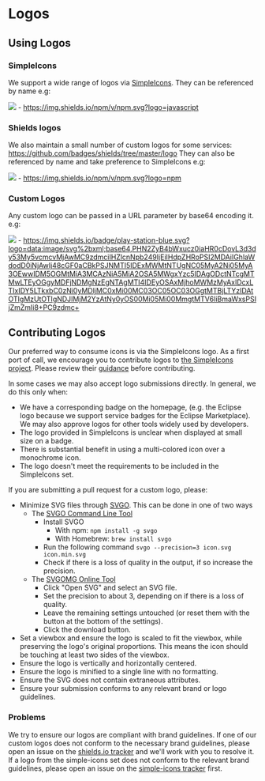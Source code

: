 # Logos

## Using Logos

### SimpleIcons

We support a wide range of logos via [SimpleIcons][]. They can be referenced by name e.g:

![](https://img.shields.io/npm/v/npm.svg?logo=javascript) - https://img.shields.io/npm/v/npm.svg?logo=javascript

### Shields logos

We also maintain a small number of custom logos for some services: https://github.com/badges/shields/tree/master/logo They can also be referenced by name and take preference to SimpleIcons e.g:

![](https://img.shields.io/npm/v/npm.svg?logo=npm) - https://img.shields.io/npm/v/npm.svg?logo=npm

### Custom Logos

Any custom logo can be passed in a URL parameter by base64 encoding it. e.g:

![](https://img.shields.io/badge/play-station-blue.svg?logo=data:image/svg%2bxml;base64,PHN2ZyB4bWxucz0iaHR0cDovL3d3dy53My5vcmcvMjAwMC9zdmciIHZlcnNpb249IjEiIHdpZHRoPSI2MDAiIGhlaWdodD0iNjAwIj48cGF0aCBkPSJNMTI5IDExMWMtNTUgNC05MyA2Ni05MyA3OEwwIDM5OGMtMiA3MCAzNiA5MiA2OSA5MWgxYzc5IDAgODctNTcgMTMwLTEyOGgyMDFjNDMgNzEgNTAgMTI4IDEyOSAxMjhoMWMzMyAxIDcxLTIxIDY5LTkxbC0zNi0yMDljMC0xMi00MC03OC05OC03OGgtMTBjLTYzIDAtOTIgMzUtOTIgNDJIMjM2YzAtNy0yOS00Mi05Mi00MmgtMTV6IiBmaWxsPSIjZmZmIi8+PC9zdmc+) - https://img.shields.io/badge/play-station-blue.svg?logo=data:image/svg%2bxml;base64,PHN2ZyB4bWxucz0iaHR0cDovL3d3dy53My5vcmcvMjAwMC9zdmciIHZlcnNpb249IjEiIHdpZHRoPSI2MDAiIGhlaWdodD0iNjAwIj48cGF0aCBkPSJNMTI5IDExMWMtNTUgNC05MyA2Ni05MyA3OEwwIDM5OGMtMiA3MCAzNiA5MiA2OSA5MWgxYzc5IDAgODctNTcgMTMwLTEyOGgyMDFjNDMgNzEgNTAgMTI4IDEyOSAxMjhoMWMzMyAxIDcxLTIxIDY5LTkxbC0zNi0yMDljMC0xMi00MC03OC05OC03OGgtMTBjLTYzIDAtOTIgMzUtOTIgNDJIMjM2YzAtNy0yOS00Mi05Mi00MmgtMTV6IiBmaWxsPSIjZmZmIi8+PC9zdmc+

## Contributing Logos

Our preferred way to consume icons is via the SimpleIcons logo. As a first port of call, we encourage you to contribute logos to [the SimpleIcons project][simple-icons github]. Please review their [guidance](https://github.com/simple-icons/simple-icons/blob/develop/CONTRIBUTING.md) before contributing.

In some cases we may also accept logo submissions directly. In general, we do this only when:

- We have a corresponding badge on the homepage, (e.g. the Eclipse logo because we support service badges for the Eclipse Marketplace). We may also approve logos for other tools widely used by developers.
- The logo provided in SimpleIcons is unclear when displayed at small size on a badge.
- There is substantial benefit in using a multi-colored icon over a monochrome icon.
- The logo doesn't meet the requirements to be included in the SimpleIcons set.

If you are submitting a pull request for a custom logo, please:

- Minimize SVG files through [SVGO][]. This can be done in one of two ways
  - The [SVGO Command Line Tool][svgo]
    - Install SVGO
      - With npm: `npm install -g svgo`
      - With Homebrew: `brew install svgo`
    - Run the following command `svgo --precision=3 icon.svg icon.min.svg`
    - Check if there is a loss of quality in the output, if so increase the precision.
  - The [SVGOMG Online Tool][svgomg]
    - Click "Open SVG" and select an SVG file.
    - Set the precision to about 3, depending on if there is a loss of quality.
    - Leave the remaining settings untouched (or reset them with the button at the bottom of the settings).
    - Click the download button.
- Set a viewbox and ensure the logo is scaled to fit the viewbox, while preserving the logo's original proportions. This means the icon should be touching at least two sides of the viewbox.
- Ensure the logo is vertically and horizontally centered.
- Ensure the logo is minified to a single line with no formatting.
- Ensure the SVG does not contain extraneous attributes.
- Ensure your submission conforms to any relevant brand or logo guidelines.

### Problems

We try to ensure our logos are compliant with brand guidelines. If one of our custom logos does not conform to the necessary brand guidelines, please open an issue on the [shields.io tracker](https://github.com/badges/shields/issues) and we'll work with you to resolve it. If a logo from the simple-icons set does not conform to the relevant brand guidelines, please open an issue on the [simple-icons tracker](https://github.com/simple-icons/simple-icons/issues) first.

[simpleicons]: https://simpleicons.org/
[simple-icons github]: https://github.com/simple-icons/simple-icons
[svgo]: https://github.com/svg/svgo
[svgomg]: https://jakearchibald.github.io/svgomg/
